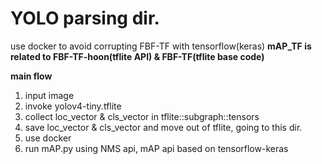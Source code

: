 # YOLO parsing dir.
use docker to avoid corrupting FBF-TF with tensorflow(keras) 
**mAP_TF is related to FBF-TF-hoon(tflite API) & FBF-TF(tflite base code)**


**main flow** 
1. input image 
2. invoke yolov4-tiny.tflite
3. collect loc_vector & cls_vector in tflite::subgraph::tensors
4. save loc_vector & cls_vector and move out of tflite, going to this dir.
5. use docker 
6. run mAP.py using NMS api, mAP api based on tensorflow-keras


